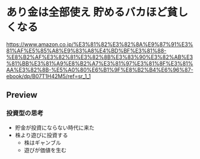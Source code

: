 # あり金は全部使え 貯めるバカほど貧しくなる

<https://www.amazon.co.jp/%E3%81%82%E3%82%8A%E9%87%91%E3%81%AF%E5%85%A8%E9%83%A8%E4%BD%BF%E3%81%88-%E8%B2%AF%E3%82%81%E3%82%8B%E3%83%90%E3%82%AB%E3%81%BB%E3%81%A9%E8%B2%A7%E3%81%97%E3%81%8F%E3%81%AA%E3%82%8B-%E5%A0%80%E6%B1%9F%E8%B2%B4%E6%96%87-ebook/dp/B07T1H42M5/ref=sr_1_1>

## Preview

### 投資型の思考

- 貯金が投資にならない時代に来た
- 株より遊びに投資する
    - 株はギャンブル
    - 遊びが価値を生む
